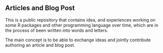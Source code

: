 Articles and Blog Post
----------------------

This is a public repository that contains idea, and experiences working
on some R packages and other programming language over time, which are
in the process of been written into words and letters.

The main concept is to be able to exchange ideas and jointly contribute
authoring an article and blog post.
